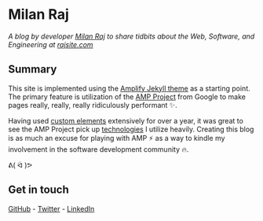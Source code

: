 # Milan Raj

*A blog by developer [Milan Raj](https://linkedin.com/in/milanraj) to share tidbits about the Web, Software, and Engineering at [rajsite.com](http://www.rajsite.com)*

## Summary

This site is implemented using the [Amplify Jekyll theme](https://github.com/ageitgey/amplify) as a starting point.
The primary feature is utilization of the [AMP Project](https://amp.dev/) from Google to make pages really, really, really ridiculously performant :sparkles:.

Having used [custom elements](http://www.html5rocks.com/en/tutorials/webcomponents/customelements/) extensively for over a year, it was great to see the AMP Project pick up [technologies](https://github.com/WebReflection/document-register-element) I utilize heavily.
Creating this blog is as much an excuse for playing with AMP :zap: as a way to kindle my involvement in the software development community :fire:.

ᕕ( ᐛ )ᕗ

## Get in touch

[GitHub](https://github.com/rajsite) - [Twitter](https://twitter.com/rajsite) - [LinkedIn](https://linkedin.com/in/milanraj)
